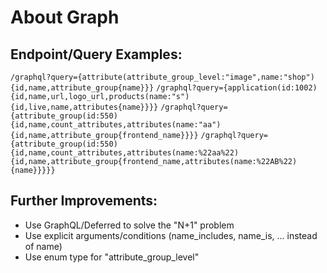 # About Graph


## Endpoint/Query Examples:
`/graphql?query={attribute(attribute_group_level:"image",name:"shop"){id,name,attribute_group{name}}}`
`/graphql?query={application(id:1002){id,name,url,logo_url,products(name:"s"){id,live,name,attributes{name}}}}`
`/graphql?query={attribute_group(id:550){id,name,count_attributes,attributes(name:"aa"){id,name,attribute_group{frontend_name}}}}`
`/graphql?query={attribute_group(id:550){id,name,count_attributes,attributes(name:%22aa%22){id,name,attribute_group{frontend_name,attributes(name:%22AB%22){name}}}}}`


## Further Improvements:
- Use GraphQL/Deferred to solve the "N+1" problem
- Use explicit arguments/conditions (name_includes, name_is, ... instead of name)
- Use enum type for "attribute_group_level"
